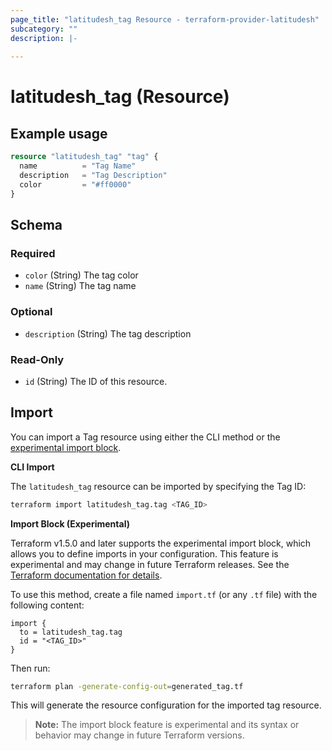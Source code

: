 ```yaml
---
page_title: "latitudesh_tag Resource - terraform-provider-latitudesh"
subcategory: ""
description: |-
  
---
```


# latitudesh_tag (Resource)



## Example usage

```terraform
resource "latitudesh_tag" "tag" {
  name          = "Tag Name"
  description   = "Tag Description"
  color         = "#ff0000"
}
```

<!-- schema generated by tfplugindocs -->
## Schema

### Required

- `color` (String) The tag color
- `name` (String) The tag name

### Optional

- `description` (String) The tag description

### Read-Only

- `id` (String) The ID of this resource.

## Import

You can import a Tag resource using either the CLI method or the [experimental import block](https://developer.hashicorp.com/terraform/language/import).

**CLI Import**

The `latitudesh_tag` resource can be imported by specifying the Tag ID:

```sh
terraform import latitudesh_tag.tag <TAG_ID>
```

**Import Block (Experimental)**

Terraform v1.5.0 and later supports the experimental import block, which allows you to define imports in your configuration. This feature is experimental and may change in future Terraform releases. See the [Terraform documentation for details](https://developer.hashicorp.com/terraform/language/import).

To use this method, create a file named `import.tf` (or any `.tf` file) with the following content:

```hcl
import {
  to = latitudesh_tag.tag
  id = "<TAG_ID>"
}
```

Then run:

```sh
terraform plan -generate-config-out=generated_tag.tf
```

This will generate the resource configuration for the imported tag resource.

> **Note:** The import block feature is experimental and its syntax or behavior may change in future Terraform versions.